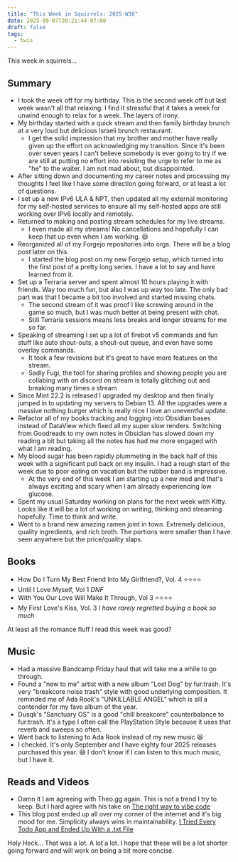 ```yaml
---
title: "This Week in Squirrels: 2025-W36"
date: 2025-09-07T20:21:44-07:00
draft: false
tags:
  - twis
---
```


This week in squirrels...

## Summary

- I took the week off for my birthday. This is the second week off but last week wasn't all that relaxing. I find it stressful that it takes a week for unwind enough to relax for a week. The layers of irony.
- My birthday started with a quick stream and then family birthday brunch at a very loud but delicious Israeli brunch restaurant.
  - I get the solid impression that my brother and mother have really given up the effort on acknowledging my transition. Since it's been over seven years I can't believe somebody is ever going to try if we are still at putting no effort into resisting the urge to refer to me as "he" to the waiter. I am not mad about, but disappointed.
- After sitting down and documenting my career notes and processing my thoughts I feel like I have some direction going forward, or at least a lot of questions.
- I set up a new IPv6 ULA & NPT, then updated all my external monitoring for my self-hosted services to ensure all my self-hosted apps are still working over IPv6 locally and remotely.
- Returned to making and posting stream schedules for my live streams.
  - I even made all my streams! No cancellations and hopefully I can keep that up even when I am working. 😆
- Reorganized all of my Forgejo repositories into orgs. There will be a blog post later on this.
  - I started the blog post on my new Forgejo setup, which turned into the first post of a pretty long series. I have a lot to say and have learned from it.
- Set up a Terraria server and spent almost 10 hours playing it with friends. Way too much fun, but also I was up way too late. The only bad part was that I became a bit too involved and started missing chats.
  - The second stream of it was proof I like screwing around in the game so much, but I was much better at being present with chat.
  - Still Terraria sessions means less breaks and longer streams for me so far.
- Speaking of streaming I set up a lot of firebot v5 commands and fun stuff like auto shout-outs, a shout-out queue, and even have some overlay commands.
  - It took a few revisions but it's great to have more features on the stream.
  - Sadly Fugi, the tool for sharing profiles and showing people you are collabing with on discord on stream is totally glitching out and breaking many times a stream
- Since Mint 22.2 is released I upgraded my desktop and then finally jumped in to updating my servers to Debian 13. All the upgrades were a massive nothing burger which is really nice I love an uneventful update.
- Refactor all of my books tracking and logging into Obsidian bases instead of DataView which fixed all my super slow renders. Switching from Goodreads to my own notes in Obsidian has slowed down my reading a bit but taking all the notes has had me more engaged with what I am reading.
- My blood sugar has been rapidly plummeting in the back half of this week with a significant pull back on my insulin. I had a rough start of the week due to poor eating on vacation but the rubber band is impressive.
  - At the very end of this week I am starting up a new med and that's always exciting and scary when I am already experiencing low glucose.
- Spent my usual Saturday working on plans for the next week with Kitty. Looks like it will be a lot of working on writing, thinking and streaming hopefully. Time to think and write.
- Went to a brand new amazing ramen joint in town. Extremely delicious, quality ingredients, and rich broth. The portions were smaller than I have seen anywhere but the price/quality slaps.

## Books

- How Do I Turn My Best Friend Into My Girlfriend?, Vol. 4 ⭐⭐⭐⭐
- Until I Love Myself, Vol 1 _DNF_
- With You Our Love Will Make It Through, Vol 3 ⭐⭐⭐⭐
- My First Love's Kiss, Vol. 3 _I have rarely regretted buying a book so much_

At least all the romance fluff I read this week was good?

## Music

- Had a massive Bandcamp Friday haul that will take me a while to go through.
- Found a "new to me" artist with a new album "Lost Dog" by fur:trash. It's very "breakcore noise trash" style with good underlying composition. It reminded me of Ada Rook's "UNKILLABLE ANGEL" which is sill a contender for my fave album of the year.
- Dusqk's "Sanctuary OS" is a good "chill breakcore" counterbalance to fur:trash. It's a type I often call the PlayStation Style because it uses that reverb and sweeps so often.
- Went back to listening to Ada Rook instead of my new music 😆
- I checked. It's only September and I have eighty four 2025 releases purchased this year. 😅 I don't know if I can listen to this much music, but I have it.

## Reads and Videos

- Damn it I am agreeing with Theo.gg again. This is not a trend I try to keep. But I hard agree with his take on [The right way to vibe code](https://www.youtube.com/watch?v=6TMPWvPG5GA)
- This blog post ended up all over my corner of the internet and it's big mood for me. Simplicity always wins in maintainability. [I Tried Every Todo App and Ended Up With a .txt File](https://www.al3rez.com/todo-txt-journey)

Holy Heck... That was a lot. A lot a lot. I hope that these will be a lot shorter going forward and will work on being a bit more concise.
